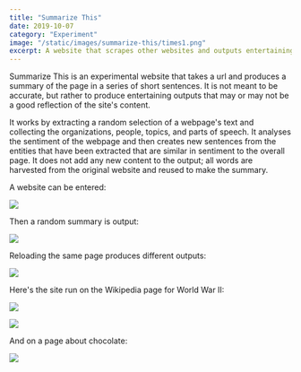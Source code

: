 ```yaml
---
title: "Summarize This"
date: 2019-10-07
category: "Experiment"
image: "/static/images/summarize-this/times1.png"
excerpt: A website that scrapes other websites and outputs entertaining sentences using their content.
---
```


Summarize This is an experimental website that takes a url and produces a summary of the page in a series of short sentences. It is not meant to be accurate, but rather to produce entertaining outputs that may or may not be a good reflection of the site's content.

It works by extracting a random selection of a webpage's text and collecting the organizations, people, topics, and parts of speech. It analyses the sentiment of the webpage and then creates new sentences from the entities that have been extracted that are similar in sentiment to the overall page. It does not add any new content to the output; all words are harvested from the original website and reused to make the summary.

A website can be entered:

![](/static/images/summarize-this/front.png)

Then a random summary is output:

![](/static/images/summarize-this/times1.png)

Reloading the same page produces different outputs:

![](/static/images/summarize-this/times2.png)

Here's the site run on the Wikipedia page for World War II:

![](/static/images/summarize-this/ww21.png)

![](/static/images/summarize-this/ww22.png)

And on a page about chocolate:

![](/static/images/summarize-this/choc.png)
